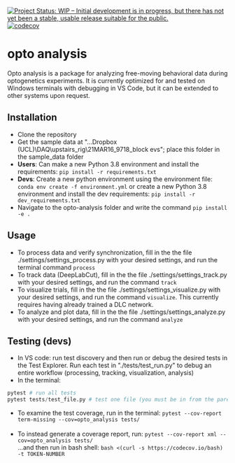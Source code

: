 [![Project Status: WIP – Initial development is in progress, but there has not yet been a stable, usable release suitable for the public.](https://www.repostatus.org/badges/latest/wip.svg)](https://www.repostatus.org/#wip)
[![codecov](https://codecov.io/gh/philshams/opto-analysis/branch/master/graph/badge.svg?token=IDLENSLEP4)](https://codecov.io/gh/philshams/opto-analysis)

# opto analysis

Opto analysis is a package for analyzing free-moving behavioral data during optogenetics experiments. It is currently optimized for and tested on Windows terminals with debugging in VS Code, but it can be extended to other systems upon request. 

## Installation

- Clone the repository
- Get the sample data at "...Dropbox (UCL)\DAQ\upstairs_rig\21MAR16_9718_block evs"; place this folder in the sample_data folder
- **Users**: Can make a new Python 3.8 environment and install the requirements:
```pip install -r requirements.txt```
- **Devs**: Create a new python environment using the environment file: ```conda env create -f environment.yml``` or create a new Python 3.8 environment and install the dev requirements: ```pip install -r dev_requirements.txt```
- Navigate to the opto-analysis folder and write the command ```pip install -e .```

## Usage

- To process data and verify synchronization, fill in the the file ./settings/settings_process.py with your desired settings, and run the terminal command ```process```
- To track data (DeepLabCut), fill in the the file ./settings/settings_track.py with your desired settings, and run the command ```track```
- To visualize trials, fill in the the file ./settings/settings_visualize.py with your desired settings, and run the command ```visualize```. This currently requires having already trained a DLC network.
- To analyze and plot data, fill in the the file ./settings/settings_analyze.py with your desired settings, and run the command ```analyze```

## Testing (devs)
- In VS code: run test discovery and then run or debug the desired tests in the Test Explorer. Run each test in "./tests/test_run.py" to debug an entire workflow (processing, tracking, visualization, analysis)
- In the terminal:
```python
pytest # run all tests
pytest tests/test_file.py # test one file (you must be in from the parent directory of 'tests' to run this)
```
- To examine the test coverage, run in the terminal: ```pytest --cov-report term-missing --cov=opto_analysis tests/```
<br/><br/>
- To instead generate a coverage report, run: ```pytest --cov-report xml --cov=opto_analysis tests/```
<br/>...and then run in bash shell: ```bash <(curl -s https://codecov.io/bash) -t TOKEN-NUMBER```

